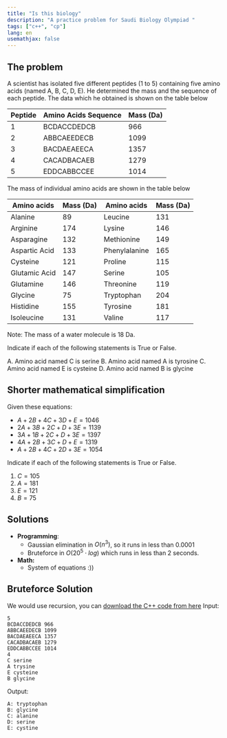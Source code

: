 ```yaml
---
title: "Is this biology"
description: "A practice problem for Saudi Biology Olympiad "
tags: ["c++", "cp"]
lang: en
usemathjax: false
---
```

## The problem
A scientist has isolated five different peptides (1 to 5) containing five amino acids (named A, B, C, D, E). He determined the mass and the sequence of each peptide. The data which he obtained is shown on the table below

| Peptide | Amino Acids Sequence | Mass (Da) |
|---------|---------------------|-----------|
| 1       | BCDACCDEDCB         | 966       |
| 2       | ABBCAEEDECB         | 1099      |
| 3       | BACDAEAEECA         | 1357      |
| 4       | CACADBACAEB         | 1279      |
| 5       | EDDCABBCCEE         | 1014      |

The mass of individual amino acids are shown in the table below

| Amino acids    | Mass (Da) | Amino acids    | Mass (Da) |
|----------------|-----------|----------------|-----------|
| Alanine        | 89        | Leucine        | 131       |
| Arginine       | 174       | Lysine         | 146       |
| Asparagine     | 132       | Methionine     | 149       |
| Aspartic Acid  | 133       | Phenylalanine  | 165       |
| Cysteine       | 121       | Proline        | 115       |
| Glutamic Acid  | 147       | Serine         | 105       |
| Glutamine      | 146       | Threonine      | 119       |
| Glycine        | 75        | Tryptophan     | 204       |
| Histidine      | 155       | Tyrosine       | 181       |
| Isoleucine     | 131       | Valine         | 117       |

Note: The mass of a water molecule is 18 Da.

Indicate if each of the following statements is True or False.

A. Amino acid named C is serine
B. Amino acid named A is tyrosine
C. Amino acid named E is cysteine
D. Amino acid named B is glycine

## Shorter mathematical simplification

Given these equations:
- $A + 2B + 4C + 3D + E = 1046$
- $2A + 3B + 2C + D + 3E = 1139$
- $3A + 1B + 2C + D + 3E = 1397$
- $4A + 2B + 3C + D + E = 1319$
- $A + 2B + 4C + 2D + 3E = 1054$

Indicate if each of the following statements is True or False.
1. $C = 105$
2. $A = 181$
3. $E = 121$
4. $B = 75$

## Solutions
- **Programming**:
  - Gaussian elimination in $O(n^3)$, so it runs in less than $0.0001$
  - Bruteforce in $O(20^5 \cdot log)$ which runs in less than 2 seconds.
- **Math:**
  - System of equations :))


## Bruteforce Solution
We would use recursion, you can [download the C++ code from here]()
Input:
```
5
BCDACCDEDCB 966
ABBCAEEDECB 1099
BACDAEAEECA 1357
CACADBACAEB 1279
EDDCABBCCEE 1014
4
C serine
A trysine
E cysteine
B glycine
```
Output:
```
A: tryptophan
B: glycine
C: alanine
D: serine
E: cystine
```







